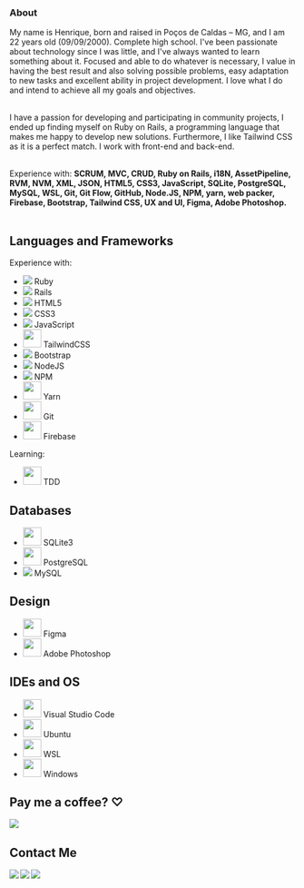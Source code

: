 <h3>About</h3>

My name is Henrique, born and raised in Poços de Caldas – MG, and I am 22 years old (09/09/2000). Complete high school. I've been passionate about technology since I was little, and I've always wanted to learn something about it. Focused and able to do whatever is necessary, I value in having the best result and also solving possible problems, easy adaptation to new tasks and excellent ability in project development. I love what I do and intend to achieve all my goals and objectives.<br><br>

I have a passion for developing and participating in community projects, I ended up finding myself on Ruby on Rails, a programming language that makes me happy to develop new solutions. Furthermore, I like Tailwind CSS as it is a perfect match. I work with front-end and back-end.<br><br>
 
Experience with: <strong>SCRUM, MVC, CRUD, Ruby on Rails, i18N, AssetPipeline, RVM, NVM, XML, JSON, HTML5, CSS3, JavaScript, SQLite, PostgreSQL, MySQL, WSL, Git, Git Flow, GitHub, Node.JS, NPM, yarn, web packer, Firebase, Bootstrap, Tailwind CSS, UX and UI, Figma, Adobe Photoshop.</strong><br><br>

## Languages and Frameworks
<p>
 Experience with:
 <ul>
  <li>
   <img src="https://cdn.icon-icons.com/icons2/2415/PNG/32/ruby_plain_logo_icon_146361.png"/>
   Ruby
  </li>
  <li>
   <img src="https://cdn.icon-icons.com/icons2/2415/PNG/32/rails_plain_wordmark_logo_icon_146377.png"/>
   Rails
  </li>
  <li>
   <img src="https://cdn.icon-icons.com/icons2/2107/PNG/32/file_type_html_icon_130541.png"/>
   HTML5
  </li>
  <li>
   <img src="https://cdn.icon-icons.com/icons2/2107/PNG/32/file_type_css_icon_130661.png"/>
   CSS3
  </li>
  <li>
   <img src="https://cdn.icon-icons.com/icons2/2108/PNG/32/javascript_icon_130900.png"/>
   JavaScript
  </li>
  <li>
   <img height="32" src="https://bourhaouta.gallerycdn.vsassets.io/extensions/bourhaouta/tailwindshades/0.0.5/1592520164095/Microsoft.VisualStudio.Services.Icons.Default"/>
   TailwindCSS
  </li>
  <li>
   <img src="https://cdn.icon-icons.com/icons2/2415/PNG/32/bootstrap_plain_logo_icon_146619.png"/>
   Bootstrap
  </li>
  <li>
   <img src="https://cdn.icon-icons.com/icons2/2107/PNG/32/file_type_node_icon_130301.png"/>
   NodeJS
  </li>
  <li>
   <img src="https://cdn.icon-icons.com/icons2/2415/PNG/32/npm_original_wordmark_logo_icon_146402.png"/>
   NPM
  </li>
  <li>
   <img height="32" src="https://cdn.icon-icons.com/icons2/2415/PNG/512/yarn_original_logo_icon_146287.png"/>
   Yarn
  </li>
  <li>
   <img height="32" src="https://upload.wikimedia.org/wikipedia/commons/thumb/3/3f/Git_icon.svg/640px-Git_icon.svg.png"/>
   Git
  </li>
  <li>
   <img height="32" src="https://upload.wikimedia.org/wikipedia/commons/4/46/Touchicon-180.png"/>
   Firebase
  </li>
 </ul>
 Learning:
 <ul>
  <li>
   <img height="32" src="https://deviniciative.files.wordpress.com/2019/06/tdd-diagram_02.png"/>
   TDD
  </li>
 </ul>
</p>

## Databases
<p>
 <ul>
  <li>
   <img height="32" src="https://upload.wikimedia.org/wikipedia/commons/3/38/SQLite370.svg"/>
   SQLite3
  </li>
  <li>
   <img height="32" src="https://upload.wikimedia.org/wikipedia/commons/thumb/2/29/Postgresql_elephant.svg/640px-Postgresql_elephant.svg.png"/>
   PostgreSQL
  </li>
  <li>
   <img src="https://cdn.icon-icons.com/icons2/2107/PNG/32/file_type_mysql_icon_130379.png"/>
   MySQL
  </li>
 </ul>
</p>

## Design
<p>
 <ul>
  <li>
   <img height="32" src="https://upload.wikimedia.org/wikipedia/commons/thumb/3/33/Figma-logo.svg/400px-Figma-logo.svg.png"/>
   Figma
  </li>
  <li>
   <img height="32" src="https://upload.wikimedia.org/wikipedia/commons/thumb/a/af/Adobe_Photoshop_CC_icon.svg/512px-Adobe_Photoshop_CC_icon.svg.png"/>
   Adobe Photoshop
  </li>
 </ul>
</p>

## IDEs and OS
<p>
 <ul>
  <li>
   <img height="32" src="https://upload.wikimedia.org/wikipedia/commons/thumb/9/9a/Visual_Studio_Code_1.35_icon.svg/512px-Visual_Studio_Code_1.35_icon.svg.png"/>
   Visual Studio Code
  </li>
  <li>
   <img height="32" src="https://upload.wikimedia.org/wikipedia/commons/thumb/a/ab/Logo-ubuntu_cof-orange-hex.svg/640px-Logo-ubuntu_cof-orange-hex.svg.png"/>
   Ubuntu
  </li>
  <li>
   <img height="32" src="https://www.pc-tips.info/wp-content/uploads/2021/11/Windows-Subsystem-for-Linux-WSL-installeren-in-Windows-11.png"/>
   WSL
  </li>
  <li>
   <img height="32" src="https://cdn.icon-icons.com/icons2/836/PNG/64/Windows_Phone_icon-icons.com_66782.png"/>
   Windows
  </li>
 </ul>
</p>

## Pay me a coffee? ♡
[<img align="left" src="https://img.shields.io/badge/sponsor-30363D?style=for-the-badge&logo=GitHub-Sponsors&logoColor=#white"/>][donate]<br>

## Contact Me
[<img align="left" src="https://img.shields.io/badge/WhatsApp-25D366?style=for-the-badge&logo=whatsapp&logoColor=white"/>][whatsapp]
[<img align="left" src="https://img.shields.io/badge/Gmail-D14836?style=for-the-badge&logo=gmail&logoColor=white"/>][gmail]
[<img align="left" src="https://img.shields.io/badge/LinkedIn-0077B5?style=for-the-badge&logo=linkedin&logoColor=white"/>][linkedIn]

[donate]:https://nubank.com.br/pagar/1kvjqh/pZII7Fvb9u
[gmail]:https://mail.google.com/mail/u/0/#search/Contact+me+on+my+email%3A+rickkque%40gmail.com
[whatsapp]:http://api.whatsapp.com/send?phone=5535992260481
[linkedIn]:https://www.linkedin.com/in/rickkque
